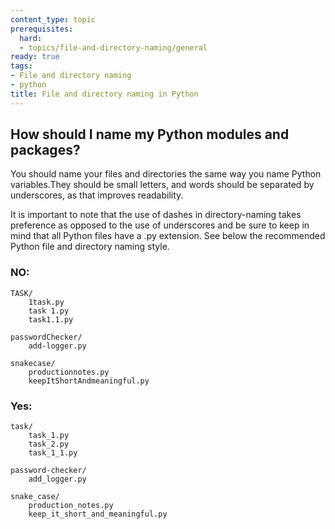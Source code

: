 ```yaml
---
content_type: topic
prerequisites:
  hard:
  - topics/file-and-directory-naming/general
ready: true
tags:
- File and directory naming
- python
title: File and directory naming in Python
---
```


## How should I name my Python modules and packages?

You should name your files and directories the same way you name Python variables.They should be small letters, and words should be separated by underscores, as that improves readability.

It is important to note that the use of dashes in directory-naming takes preference as opposed to the use of underscores and be sure to keep in mind that all Python files have a .py extension. See below the recommended Python file and directory naming style. 

### NO:
```
TASK/
    1task.py
    task 1.py
    task1.1.py
        
passwordChecker/
    add-logger.py

snakecase/
    productionnotes.py
    keepItShortAndmeaningful.py
```

### Yes:

```
task/
    task_1.py
    task_2.py
    task_1_1.py

password-checker/
    add_logger.py

snake_case/
    production_notes.py
    keep_it_short_and_meaningful.py
```
